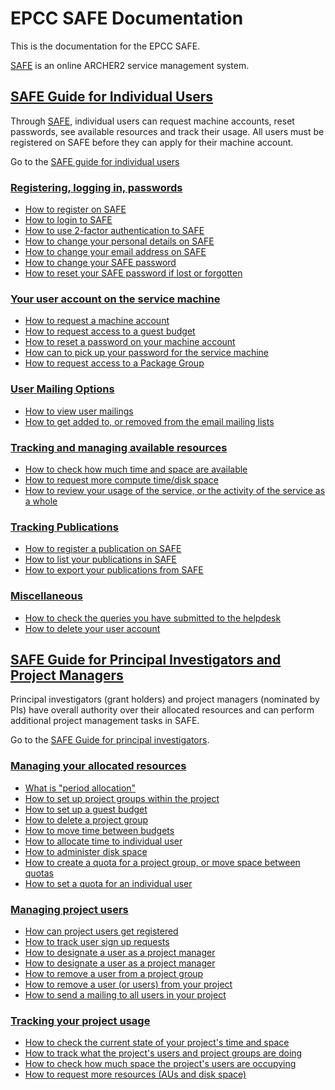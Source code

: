 # EPCC SAFE Documentation

This is the documentation for the EPCC SAFE.


[SAFE](https://www.archer.ac.uk/safe) is an online ARCHER2 service management system. 


## [SAFE Guide for Individual Users](safe-for-users)

Through [SAFE](https://www.archer.ac.uk/safe), individual users can request machine accounts, reset passwords, see available resources and track their usage. All users must be registered on SAFE before they can apply for their machine account. 

Go to the [SAFE guide for individual users](safe-for-users)

### [Registering, logging in, passwords](safe-for-users#reg-log-pass)


- [How to register on SAFE](safe-for-users#register)
- [How to login to SAFE](safe-for-users#login)
- [How to use 2-factor authentication to SAFE](safe-for-users#2fac)
- [How to change your personal details on SAFE](safe-for-users#details)
- [How to change your email address on SAFE](safe-for-users#chemail)
- [How to change your SAFE password](safe-for-users#chpass)
- [How to reset your SAFE password if lost or forgotten](safe-for-users#reset)

###  [Your user account on the service machine](safe-for-users#machac)

- [How to request a machine account](safe-for-users#getac)
- [How to request access to a guest budget](safe-for-users#accguest)
- [How to reset a password on your machine account](safe-for-users#reset_machine)
- [How can to pick up your password for the service machine](safe-for-users#getpass)
- [How to request access to a Package Group](safe-for-users#package-group)


### [User Mailing Options](safe-for-users#user-mailing)

- [How to view user mailings](safe-for-users#mailings)
- [How to get added to, or removed from the email mailing lists](safe-for-users#mlist)


### [Tracking and managing available resources](safe-for-users#tracking)

- [How to check how much time and space are available](safe-for-users#ures)
- [How to request more compute time/disk space](safe-for-users#resources)
- [How to review your usage of the service, or the activity of the service as a whole](safe-for-users#uhist)

### [Tracking Publications](safe-for-users#pubs)

- [How to register a publication on SAFE](safe-for-users#regdoi)
- [How to list your publications in SAFE](safe-for-users#listdoi)
- [How to export your publications from SAFE](safe-for-users#exportdoi)


### [Miscellaneous](safe-for-users#miscellaneous)

- [How to check the queries you have submitted to the helpdesk](safe-for-users#checkq)
- [How to delete your user account](safe-for-users#delacc)





## [SAFE Guide for Principal Investigators and Project Managers](safe-for-managers)


Principal investigators (grant holders) and project managers (nominated by PIs) have overall authority over their allocated resources and can perform additional project management tasks in SAFE. 

Go to the [SAFE Guide for principal investigators](safe-for-managers).


### [Managing your allocated resources](safe-for-managers#managing-resources)



- [What is "period allocation"](safe-for-managers#period)
- [How to set up project groups within the project](safe-for-managers#projgrp)
- [How to set up a guest budget](safe-for-managers#projgrp)
- [How to delete a project group](safe-for-managers#delgrp)
- [How to move time between budgets](afe-for-managers#mvtime)
- [How to allocate time to individual user](safe-for-managers#oneuser)
- [How to  administer disk space](safe-for-managers#space)
- [How to create a quota for a project group, or move space between quotas](safe-for-managers#mvspace)
- [How to set a quota for an individual user](safe-for-managers#persquota)


### [Managing project users](safe-for-managers#managing-users)

  - [How can project users get registered](safe-for-managers#regusers)
  - [How to track user sign up requests](safe-for-managers#signup)
  - [How to designate a user as a project manager](safe-for-managers#projman)
  - [How to designate a user as a project manager](safe-for-managers#addu)
  - [How to remove a user from a project group](safe-for-managers#remu)
  - [How to remove a user (or users) from your project](safe-for-managers#remuser)
  - [How to send a mailing to all users in your project](safe-for-managers#projmailing)



### [Tracking your project usage](safe-for-managers#track-usage)

   - [How to check the current state of your project's time and space](safe-for-managers#snap)
   - [How to track what the project's users and project groups are doing](safe-for-managers#phist)
   - [How to check how much space the  project's users are occupying](safe-for-managers#udisk)
   - [How to request more resources (AUs and disk space)](safe-for-managers#more)


